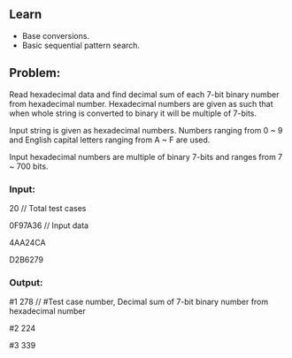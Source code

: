 ## Learn
- Base conversions.
- Basic sequential pattern search.



## Problem:
Read hexadecimal data and find decimal sum of each 7-bit binary number from hexadecimal number. Hexadecimal numbers are given as such that when whole string is converted to binary it will be multiple of 7-bits.

Input string is given as hexadecimal numbers. Numbers ranging from 0 ~ 9 and English capital letters ranging from A ~ F are used.

Input hexadecimal numbers are multiple of binary 7-bits and ranges from 7 ~ 700 bits.



### Input:

20 // Total test cases

0F97A36   // Input data

4AA24CA

D2B6279



### Output:
#1 278    // #Test case number, Decimal sum of 7-bit binary number from hexadecimal number

#2 224

#3 339
